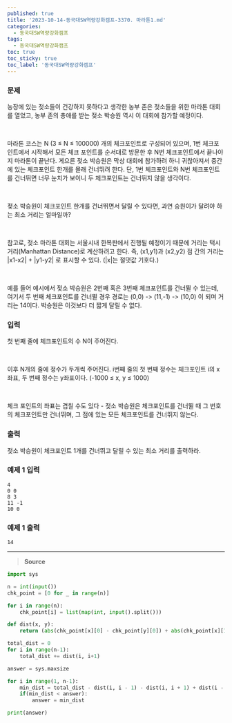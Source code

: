 ```yaml
---
published: true
title: '2023-10-14-동국대SW역량강화캠프-3370. 마라톤1.md'
categories:
  - 동국대SW역량강화캠프
tags:
  - 동국대SW역량강화캠프
toc: true
toc_sticky: true
toc_label: '동국대SW역량강화캠프'
---
```


### **문제**

농장에 있는 젖소들이 건강하지 못하다고 생각한 농부 존은 젖소들을 위한 마라톤 대회를 열었고, 농부 존의 총애를 받는 젖소 박승원 역시 이 대회에 참가할 예정이다.

<br />

마라톤 코스는 N (3 ≤ N ≤ 100000) 개의 체크포인트로 구성되어 있으며, 1번 체크포인트에서 시작해서 모든 체크 포인트를 순서대로 방문한 후 N번 체크포인트에서 끝나야지 마라톤이 끝난다. 게으른 젖소 박승원은 막상 대회에 참가하려 하니 귀찮아져서 중간에 있는 체크포인트 한개를 몰래 건너뛰려 한다. 단, 1번 체크포인트와 N번 체크포인트를 건너뛰면 너무 눈치가 보이니 두 체크포인트는 건너뛰지 않을 생각이다.

<br />

젖소 박승원이 체크포인트 한개를 건너뛰면서 달릴 수 있다면, 과연 승원이가 달려야 하는 최소 거리는 얼마일까?

<br />

참고로, 젖소 마라톤 대회는 서울시내 한복판에서 진행될 예정이기 때문에 거리는 택시 거리(Manhattan Distance)로 계산하려고 한다. 즉, (x1,y1)과 (x2,y2) 점 간의 거리는 |x1-x2| + |y1-y2| 로 표시할 수 있다. (|x|는 절댓값 기호다.)

<br />

예를 들어 예시에서 젖소 박승원은 2번째 혹은 3번째 체크포인트를 건너뛸 수 있는데, 여기서 두 번째 체크포인트를 건너뛸 경우 경로는 (0,0) -> (11,-1) -> (10,0) 이 되며 거리는 14이다. 박승원은 이것보다 더 짧게 달릴 수 없다.

### **입력**

첫 번째 줄에 체크포인트의 수 N이 주어진다.

<br />

이후 N개의 줄에 정수가 두개씩 주어진다. i번째 줄의 첫 번째 정수는 체크포인트 i의 x좌표, 두 번째 정수는 y좌표이다. (-1000 ≤ x, y ≤ 1000)

<br />

체크 포인트의 좌표는 겹칠 수도 있다 - 젖소 박승원은 체크포인트를 건너뛸 때 그 번호의 체크포인트만 건너뛰며, 그 점에 있는 모든 체크포인트를 건너뛰지 않는다.

### **출력**

젖소 박승원이 체크포인트 1개를 건너뛰고 달릴 수 있는 최소 거리를 출력하라.

### **예제 1 입력**

```
4
0 0
8 3
11 -1
10 0
```

### **예제 1 출력**

```
14
```

---

> **Source**

```python
import sys

n = int(input())
chk_point = [0 for _ in range(n)]

for i in range(n):
	chk_point[i] = list(map(int, input().split()))

def dist(x, y):
	return (abs(chk_point[x][0] - chk_point[y][0]) + abs(chk_point[x][1] - chk_point[y][1]))

total_dist = 0
for i in range(n-1):
	total_dist += dist(i, i+1)

answer = sys.maxsize

for i in range(1, n-1):
	min_dist = total_dist - dist(i, i - 1) - dist(i, i + 1) + dist(i - 1, i + 1)
	if(min_dist < answer):
		answer = min_dist

print(answer)
```
